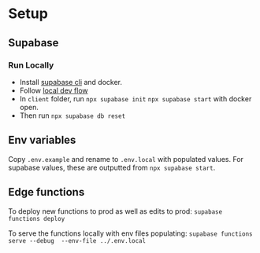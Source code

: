 # Setup

## Supabase

### Run Locally

- Install [supabase cli](https://supabase.com/docs/guides/local-development/cli/getting-started?queryGroups=platform&platform=macos) and docker.
- Follow [local dev flow](https://supabase.com/docs/guides/local-development)
- In `client` folder, run `npx supabase init` `npx supabase start` with docker open.
- Then run `npx supabase db reset`
  
## Env variables

Copy `.env.example` and rename to `.env.local` with populated values. For supabase values, these are outputted from `npx supabase start`.

## Edge functions
To deploy new functions to prod as well as edits to prod: `supabase functions deploy` 

To serve the functions locally with env files populating: `supabase functions serve --debug  --env-file ../.env.local`